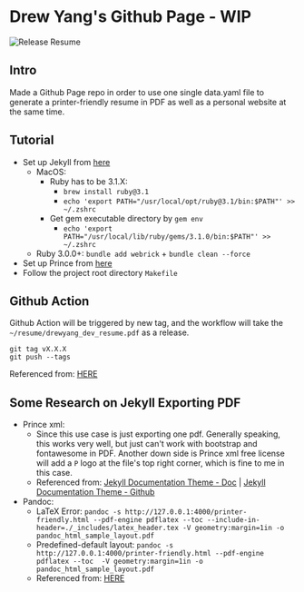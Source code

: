 # Drew Yang's Github Page - WIP

![Release Resume](https://github.com/yambottle/me/actions/workflows/publish-pdf.yml/badge.svg)

## Intro
Made a Github Page repo in order to use one single data.yaml file to generate a printer-friendly resume in PDF as well as a personal website at the same time.


## Tutorial
- Set up Jekyll from [here](https://jekyllrb.com/docs/)
    - MacOS: 
        - Ruby has to be 3.1.X: 
            - `brew install ruby@3.1`
            - `echo 'export PATH="/usr/local/opt/ruby@3.1/bin:$PATH"' >> ~/.zshrc`
        - Get gem executable directory by `gem env`
            - `echo 'export PATH="/usr/local/lib/ruby/gems/3.1.0/bin:$PATH"' >> ~/.zshrc`
    - Ruby 3.0.0+: `bundle add webrick` + `bundle clean --force`
- Set up Prince from [here](https://idratherbewriting.com/documentation-theme-jekyll/mydoc_generating_pdfs.html#1-set-up-prince)
- Follow the project root directory `Makefile`


## Github Action
Github Action will be triggered by new tag, and the workflow will take the `~/resume/drewyang_dev_resume.pdf` as a release.
```
git tag vX.X.X
git push --tags
```
Referenced from: [HERE](https://github.com/actions/upload-release-asset)


## Some Research on Jekyll Exporting PDF
- Prince xml:
    - Since this use case is just exporting one pdf. Generally speaking, this works very well, but just can't work with bootstrap and fontawesome in PDF. Another down side is Prince xml free license will add a `P` logo at the file's top right corner, which is fine to me in this case.
    - Referenced from: [Jekyll Documentation Theme - Doc](https://idratherbewriting.com/documentation-theme-jekyll/mydoc_generating_pdfs.html#5-customize-and-run-the-pdf-script) | [Jekyll Documentation Theme - Github](https://github.com/tomjoht/documentation-theme-jekyll)
- Pandoc: 
    - LaTeX Error: `pandoc -s http://127.0.0.1:4000/printer-friendly.html --pdf-engine pdflatex --toc --include-in-header=./_includes/latex_header.tex -V geometry:margin=1in -o pandoc_html_sample_layout.pdf`
    - Predefined-default layout: `pandoc -s http://127.0.0.1:4000/printer-friendly.html --pdf-engine pdflatex --toc  -V geometry:margin=1in -o pandoc_html_sample_layout.pdf`
    - Referenced from: [HERE](https://mattgilbertnet.github.io/colloidsorg/informatics/2014/08/03/markdown_latex_pdf.html)